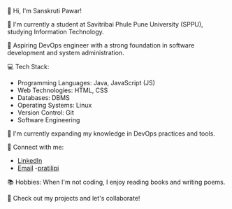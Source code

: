 👋 Hi, I'm Sanskruti Pawar!

🔧 I'm currently a student at Savitribai Phule Pune University (SPPU), studying Information Technology.

💼 Aspiring DevOps engineer with a strong foundation in software development and system administration.

💻 Tech Stack: 
- Programming Languages: Java, JavaScript (JS)
- Web Technologies: HTML, CSS
- Databases: DBMS
- Operating Systems: Linux
- Version Control: Git
- Software Engineering

🌱 I'm currently expanding my knowledge in DevOps practices and tools.

🔗 Connect with me: 
- [LinkedIn](https://www.linkedin.com/in/sanskrutipawarsinhgad/)
- [Email](sanskrutipawar00@gmail.com)
-[pratilipi](https://marathi.pratilipi.com/user/sanskruti-pawar-98c8o62g9p)

📚 Hobbies: When I'm not coding, I enjoy reading books and writing poems.

🚀 Check out my projects and let's collaborate!
